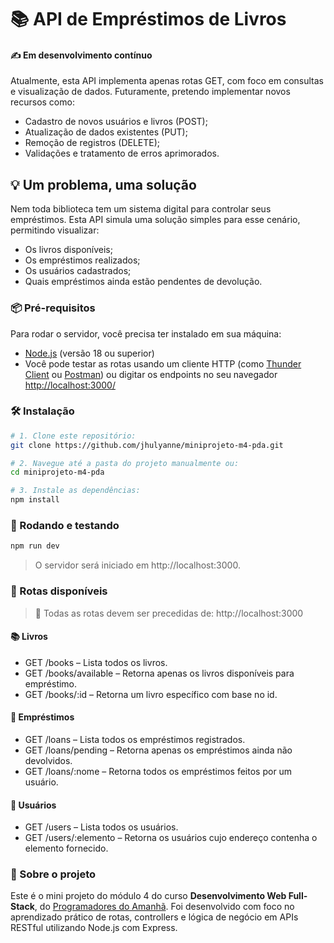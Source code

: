 # 📚 API de Empréstimos de Livros
#### ✍️ Em desenvolvimento contínuo
Atualmente, esta API implementa apenas rotas GET, com foco em consultas e visualização de dados. Futuramente, pretendo implementar novos recursos como:
* Cadastro de novos usuários e livros (POST);
* Atualização de dados existentes (PUT);
* Remoção de registros (DELETE);
* Validações e tratamento de erros aprimorados.

## 💡 Um problema, uma solução
Nem toda biblioteca tem um sistema digital para controlar seus empréstimos. Esta API simula uma solução simples para esse cenário, permitindo visualizar:
- Os livros disponíveis;
- Os empréstimos realizados;
- Os usuários cadastrados;
- Quais empréstimos ainda estão pendentes de devolução.

### 📦 Pré-requisitos
Para rodar o servidor, você precisa ter instalado em sua máquina:
- [Node.js](https://nodejs.org/) (versão 18 ou superior)
- Você pode testar as rotas usando um cliente HTTP (como [Thunder Client](https://www.thunderclient.com/) ou [Postman](https://www.postman.com/)) ou digitar os endpoints no seu navegador [http://localhost:3000/](http://localhost:3000/)

### 🛠️ Instalação
```bash
# 1. Clone este repositório:
git clone https://github.com/jhulyanne/miniprojeto-m4-pda.git

# 2. Navegue até a pasta do projeto manualmente ou:
cd miniprojeto-m4-pda

# 3. Instale as dependências:
npm install
```

### 🚀 Rodando e testando

```bash
npm run dev
```
> O servidor será iniciado em http://localhost:3000.

### 📌 Rotas disponíveis
> 📍 Todas as rotas devem ser precedidas de: http://localhost:3000

#### 📚 Livros
- GET /books – Lista todos os livros.
- GET /books/available – Retorna apenas os livros disponíveis para empréstimo.
- GET /books/:id – Retorna um livro específico com base no id.

#### 📄 Empréstimos
- GET /loans – Lista todos os empréstimos registrados.
- GET /loans/pending – Retorna apenas os empréstimos ainda não devolvidos.
- GET /loans/:nome – Retorna todos os empréstimos feitos por um usuário.

#### 👤 Usuários
- GET /users – Lista todos os usuários.
- GET /users/:elemento – Retorna os usuários cujo endereço contenha o elemento fornecido.

### 🧩 Sobre o projeto
Este é o mini projeto do módulo 4 do curso **Desenvolvimento Web Full-Stack**, do [Programadores do Amanhã](https://programadoresdoamanha.org.br/pt). Foi desenvolvido com foco no aprendizado prático de rotas, controllers e lógica de negócio em APIs RESTful utilizando Node.js com Express.